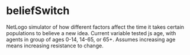 # beliefSwitch

NetLogo simulator of how different factors affect the time it takes certain populations to believe a new idea. Current variable tested js age, with agents in group of ages 0-14, 14-65, or 65+. Assumes increasing age means increasing resistance to change.
